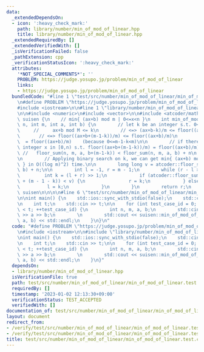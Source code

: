 ```yaml
---
data:
  _extendedDependsOn:
  - icon: ':heavy_check_mark:'
    path: library/number/min_of_mod_of_linear.hpp
    title: library/number/min_of_mod_of_linear.hpp
  _extendedRequiredBy: []
  _extendedVerifiedWith: []
  _isVerificationFailed: false
  _pathExtension: cpp
  _verificationStatusIcon: ':heavy_check_mark:'
  attributes:
    '*NOT_SPECIAL_COMMENTS*': ''
    PROBLEM: https://judge.yosupo.jp/problem/min_of_mod_of_linear
    links:
    - https://judge.yosupo.jp/problem/min_of_mod_of_linear
  bundledCode: "#line 1 \"test/src/number/min_of_mod_of_linear/min_of_mod_of_linear.test.cpp\"\
    \n#define PROBLEM \"https://judge.yosupo.jp/problem/min_of_mod_of_linear\"\n\n\
    #include <iostream>\n\n#line 1 \"library/number/min_of_mod_of_linear.hpp\"\n\n\
    \n\n#include <numeric>\n#include <vector>\n\n#include <atcoder/math>\n\nnamespace\
    \ suisen {\n    // min{ (ax+b) mod m | 0<=x<n }\n    int min_of_mod_of_linear(int\
    \ n, int m, int a, int b) {\n        // let k be an integer s.t. 0<=k<m.\n   \
    \     //     ax+b mod M <= k\n        // <=> (ax+b-k)/m <= floor((ax+b)/m)\n \
    \       // <=> floor((ax+b+(m-1-k))/m) <= floor((ax+b)/m)\n        // <=> floor((ax+b+(m-1-k))/m)\
    \  = floor((ax+b)/m)    (because 0<=m-1-k<m)\n\n        // if there exists an\
    \ integer x in [0,n) s.t. floor((ax+b+(m-1-k))/m) = floor((ax+b)/m),\n       \
    \ //   floor_sum(n, m, a, b+(m-1-k)) < floor_sum(n, m, a, b) + n\n        // holds.\n\
    \n        // Applying binary search on k, we can get min{ (ax+b) mod m | 0<=x<n\
    \ } in O((log m)^2) time.\n\n        long long v = atcoder::floor_sum(n, m, a,\
    \ b) + n;\n\n        int l = -1, r = m - 1;\n        while (r - l > 1) {\n   \
    \         int k = (l + r) >> 1;\n            if (atcoder::floor_sum(n, m, a, b\
    \ + (m - 1 - k)) < v) {\n                r = k;\n            } else {\n      \
    \          l = k;\n            }\n        }\n        return r;\n    }\n} // namespace\
    \ suisen\n\n\n\n#line 6 \"test/src/number/min_of_mod_of_linear/min_of_mod_of_linear.test.cpp\"\
    \n\nint main() {\n    std::ios::sync_with_stdio(false);\n    std::cin.tie(nullptr);\n\
    \n    int t;\n    std::cin >> t;\n\n    for (int test_case_id = 0; test_case_id\
    \ < t; ++test_case_id) {\n        int n, m, a, b;\n        std::cin >> n >> m\
    \ >> a >> b;\n        \n        std::cout << suisen::min_of_mod_of_linear(n, m,\
    \ a, b) << std::endl;\n    }\n}\n"
  code: "#define PROBLEM \"https://judge.yosupo.jp/problem/min_of_mod_of_linear\"\n\
    \n#include <iostream>\n\n#include \"library/number/min_of_mod_of_linear.hpp\"\n\
    \nint main() {\n    std::ios::sync_with_stdio(false);\n    std::cin.tie(nullptr);\n\
    \n    int t;\n    std::cin >> t;\n\n    for (int test_case_id = 0; test_case_id\
    \ < t; ++test_case_id) {\n        int n, m, a, b;\n        std::cin >> n >> m\
    \ >> a >> b;\n        \n        std::cout << suisen::min_of_mod_of_linear(n, m,\
    \ a, b) << std::endl;\n    }\n}"
  dependsOn:
  - library/number/min_of_mod_of_linear.hpp
  isVerificationFile: true
  path: test/src/number/min_of_mod_of_linear/min_of_mod_of_linear.test.cpp
  requiredBy: []
  timestamp: '2023-01-02 12:13:30+09:00'
  verificationStatus: TEST_ACCEPTED
  verifiedWith: []
documentation_of: test/src/number/min_of_mod_of_linear/min_of_mod_of_linear.test.cpp
layout: document
redirect_from:
- /verify/test/src/number/min_of_mod_of_linear/min_of_mod_of_linear.test.cpp
- /verify/test/src/number/min_of_mod_of_linear/min_of_mod_of_linear.test.cpp.html
title: test/src/number/min_of_mod_of_linear/min_of_mod_of_linear.test.cpp
---
```

